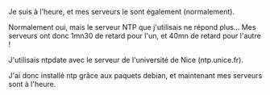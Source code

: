 Je suis à l'heure, et mes serveurs le sont également (normalement).

Normalement oui, mais le serveur NTP que j'utilisais ne répond plus… Mes
serveurs ont donc 1mn30 de retard pour l'un, et 40mn de retard pour
l'autre !

J'utilisais ntpdate avec le serveur de l'université de Nice
(ntp.unice.fr).

J'ai donc installé ntp grâce aux paquets debian, et maintenant mes
serveurs sont à l'heure.
